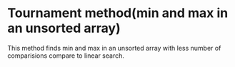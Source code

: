 # Tournament method(min and max in an unsorted array)

This method finds min and max in an unsorted array with less number of comparisions compare to linear search.
